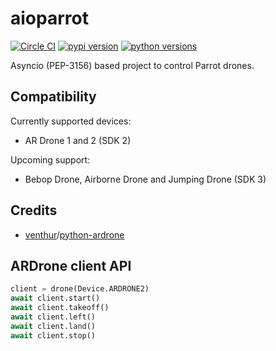 # aioparrot

[![Circle CI](https://img.shields.io/circleci/project/thavel/aioparrot/master.svg)](https://circleci.com/gh/thavel/aioparrot)
[![pypi version](http://img.shields.io/pypi/v/aioparrot.svg)](https://pypi.python.org/pypi/aioparrot)
[![python versions](https://img.shields.io/pypi/pyversions/aioparrot.svg)](https://pypi.python.org/pypi/aioparrot/)

Asyncio (PEP-3156) based project to control Parrot drones.


## Compatibility

Currently supported devices:
* AR Drone 1 and 2 (SDK 2)

Upcoming support:
* Bebop Drone, Airborne Drone and Jumping Drone (SDK 3)


## Credits

* [venthur](https://github.com/venthur)/[python-ardrone](https://github.com/venthur/python-ardrone)


## ARDrone client API

```python
client = drone(Device.ARDRONE2)
await client.start()
await client.takeoff()
await client.left()
await client.land()
await client.stop()
```
